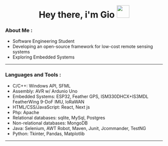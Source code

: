   <h1 align="center">Hey there, i'm Gio <img src="https://media.giphy.com/media/hvRJCLFzcasrR4ia7z/giphy.gif" width="40"></h1>

### About Me :

- Software Engineering Student
- Developing an open-source framework for low-cost remote sensing systems
- Exploring Embedded Systems
---

### Languages and Tools :
  - C/C++: Windows API, SFML
  - Assembly: AVR w/ Ardunio Uno
  - Embedded Systems: ESP32, Feather GPS, ISM330DHCX+IS3MDL FeatherWing 9-DoF IMU, loRaWAN
  - HTML/CSS/JavaScript: React, Next js
  - Php: Apache
  - Relational databases: sqlite, MySql, Postgres
  - Non-relational databases: MongoDB
  - Java: Selenium, AWT Robot, Maven, Junit, Jcommander, TestNG
  - Python: Tkinter, Pandas, Matplotlib
---
